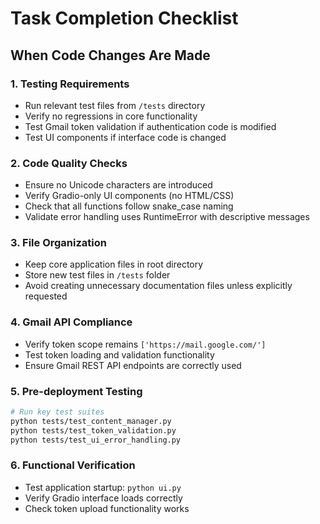 # Task Completion Checklist

## When Code Changes Are Made

### 1. Testing Requirements
- Run relevant test files from `/tests` directory
- Verify no regressions in core functionality
- Test Gmail token validation if authentication code is modified
- Test UI components if interface code is changed

### 2. Code Quality Checks
- Ensure no Unicode characters are introduced
- Verify Gradio-only UI components (no HTML/CSS)
- Check that all functions follow snake_case naming
- Validate error handling uses RuntimeError with descriptive messages

### 3. File Organization
- Keep core application files in root directory
- Store new test files in `/tests` folder
- Avoid creating unnecessary documentation files unless explicitly requested

### 4. Gmail API Compliance
- Verify token scope remains `['https://mail.google.com/']`
- Test token loading and validation functionality
- Ensure Gmail REST API endpoints are correctly used

### 5. Pre-deployment Testing
```bash
# Run key test suites
python tests/test_content_manager.py
python tests/test_token_validation.py
python tests/test_ui_error_handling.py
```

### 6. Functional Verification
- Test application startup: `python ui.py`
- Verify Gradio interface loads correctly
- Check token upload functionality works